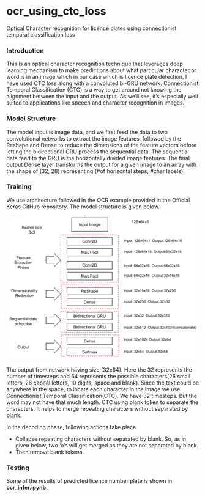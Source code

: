 # ocr_using_ctc_loss
Optical Character recognition for licence plates using connectionist temporal classification loss

### Introduction

This is an optical character recognition technique that leverages deep learning  mechanism to make predictions about what particular character or word is in an image which in our case which is licence plate detection.
I have used CTC loss along with a convoluted bi-GRU network.
Connectionist Temporal Classification (CTC) is a way to get around not knowing the alignment between the input and the output. As we’ll see, it’s especially well suited to applications like speech and character recognition in images.

### Model Structure

The model input is image data, and we first feed the data to two convolutional networks to extract the image features, followed by the Reshape and Dense to reduce the dimensions of the feature vectors before letting the bidirectional GRU process the sequential data. The sequential data feed to the GRU is the horizontally divided image features. The final output Dense layer transforms the output for a given image to an array with the shape of (32, 28) representing (#of horizontal steps, #char labels).

### Training
We use architecture followed in the OCR example provided in the Official Keras GitHub repository. The model structure is given below.

<p align="center"> 
<img src='base-model1.png' width="500">
</p>
The output from network having size (32x64). Here the 32 represents the number of timesteps and 64 represents the possible characters(26 small letters, 26 capital letters, 10 digits, space and blank).
Since the text could be anywhere in the space, to locate each character in the image we use Connectionist Temporal Classification(CTC). We have 32 timesteps. But the word may not have that much length. CTC using blank token to separate the characters. It helps to merge repeating characters without separated by blank.

In the decoding phase, following actions take place.
- Collapse repeating characters without separated by blank. So, as in given below, two ‘o’s will get merged as they are not separated by blank.
- Then remove blank tokens.

### Testing
Some of the results of predicted licence number plate is shown in **ocr_infer.ipynb**. 

